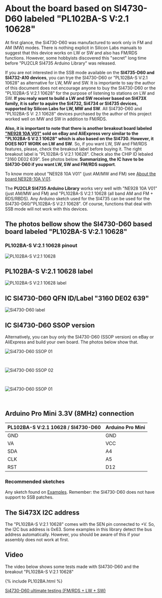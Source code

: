 # About the board based on SI4730-D60 labeled "PL102BA-S V:2.1 10628" 

At first glance, the Si4730-D60 was manufactured to work only in FM and AM (MW) modes. There is nothing explicit in Silicon Labs manuals to suggest that this device works on LW or SW and also has FM/RDS functions. However, some hobbyists discovered this "secret" long time before "PU2CLR SI4735 Arduino Library" was released. 

If you are not interested in the SSB mode available on the __SI4735-D60 and SI4732-A10 devices__, you can trye the SI4730-D60 or "PL102BA-S V:2.1 10628" as alternative for LW, MW and SW. It is importante to say the author of this document does not encourage anyone to buy the SI4730-D60 or the "PL102BA-S V:2.1 10628" for the purpose of listening to stations on LW and SW.  __If you realy want to build a LW and SW receiver based on SI473X family, it is safer to aquire the Si4732, Si4734 or SI4735 devices, supported by Silicon Labs for LW, MW and SW__.  All SI4730-D60 and "PL102BA-S V: 2.1 10628" devices purchased by the author of this project worked well on MW and SW in addition to FM/RDS.


__Also, it is important to note that there is another breakout board labeled ["NE928 10A V01"](https://pu2clr.github.io/SI4735/extras/BOARD_NE928_10A_V_01/) sold on eBay and AliExpress very similar to the "PL102BA-S V:2.1 10628"  which is also based on the SI4730. However, it DOES NOT WORK on LW and SW__. So, if you want LW, SW and FM/RDS features, please, check the breakout label before buying it. The right breakout label is "PL102BA-S V:2.1 10628". Check also the CHIP ID lebaled "3160 DE02 639". See photos below. __Summarizing, the IC have to be SI4730-D60 if you want LW, SW and FM/RDS support__.

To know more about "NE928 10A V01" (just AM/MW and FM) see [About the board NE928-10A V:01](https://pu2clr.github.io/SI4735/extras/BOARD_NE928_10A_V_01/).

The __PU2CLR SI4735 Arduino Library__ works very well with "NE928 10A V01" (just AM/MW and FM) and "PL102BA-S V:2.1 10628 (all band AM and FM + RDS/RBDS). Any Arduino sketch used for the SI4735 can be used for the SI4730-D60/"PL102BA-S V:2.1 10628". Of course, functions that deal with SSB mode will not work with this devices.


## The photos bellow show the SI4730-D60 based board labeled "PL102BA-S V:2.1 10628" 


### PL102BA-S V:2.1 10628 pinout

![PL102BA-S V:2.1 10628](./PL102BA_01.png)

## PL102BA-S V:2.1 10628 label


![PL102BA-S V:2.1 10628 label](./PL102BA_02.png)


## IC SI4730-D60 QFN  ID/Label "3160 DE02 639"

![Si4730-D60 label](./SI4730_3160DE02639_01.jpg)


## IC SI4730-D60 SSOP version

Alternatively, you can buy only the SI4730-D60 (SSOP version) on eBay or AliExpress and build your own board. The photos below show that. 


![Si4730-D60 SSOP 01](../images/soldering_01.jpg)


<BR>

![Si4730-D60 SSOP 02](./SI4730_D60GU_01.jpg)

<BR>

![Si4730-D60 SSOP 01](../images/SI4730_on_adapterA.png)

<BR>

## Arduino Pro Mini 3.3V (8MHz) connection


|  PL102BA-S V:2.1 10628 / SI4730-D60 |  Arduino Pro Mini |
| ----------------------------------- | ----------------- |
| GND  | GND | 
| VA   | VCC |
| SDA  | A4  |
| CLK  | A5  |
| RST  | D12 |


### Recommended sketches

Any sketch found on [Examples](https://pu2clr.github.io/SI4735/examples/). Remember: the SI4730-D60 does not have support to SSB patches.


## The Si473X I2C address 

The "PL102BA-S V:2.1 10628" comes with the SEN pin connected to +V. So, the I2C bus address is 0x63. 
Some examples in this library detect the bus address automatically. However, you should be aware of this if your assembly does not work at first.

## Video

The video below shows some tests made with SI4730-D60 and the breakout "PL102BA-S V:2.1 10628"  

{% include PL102BA.html %}

[Si4730-D60 ultimate testing (FM/RDS + LW + SW)](https://youtu.be/lRYE854EOrk)

